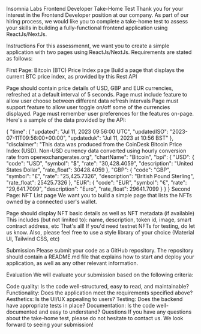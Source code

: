 Insomnia Labs Frontend Developer Take-Home Test
Thank you for your interest in the Frontend Developer position at our company. As part of our hiring process, we would like you to complete a take-home test to assess your skills in building a fully-functional frontend application using ReactJs/NextJs.

Instructions
For this assessmennt, we want you to create a simple application with two pages using ReactJs/NextJs. Requirements are stated as follows:

First Page: Bitcoin (BTC) Price Index page
Build a page that displays the current BTC price index, as provided by this Rest API

Page should contain price details of USD, GBP and EUR currencies, refreshed at a default interval of 5 seconds.
Page must include feature to allow user choose between different data refresh intervals
Page must support feature to allow user toggle on/off some of the currencies displayed.
Page must remember user preferences for the features on-page.
Here's a sample of the data provided by the API:

{
  "time": {
    "updated": "Jul 11, 2023 09:56:00 UTC",
    "updatedISO": "2023-07-11T09:56:00+00:00",
    "updateduk": "Jul 11, 2023 at 10:56 BST"
  },
  "disclaimer": "This data was produced from the CoinDesk Bitcoin Price Index (USD). Non-USD currency data converted using hourly conversion rate from openexchangerates.org",
  "chartName": "Bitcoin",
  "bpi": {
    "USD": {
      "code": "USD",
      "symbol": "&#36;",
      "rate": "30,428.4059",
      "description": "United States Dollar",
      "rate_float": 30428.4059
    },
    "GBP": {
      "code": "GBP",
      "symbol": "&pound;",
      "rate": "25,425.7326",
      "description": "British Pound Sterling",
      "rate_float": 25425.7326
    },
    "EUR": {
      "code": "EUR",
      "symbol": "&euro;",
      "rate": "29,641.7099",
      "description": "Euro",
      "rate_float": 29641.7099
    }
  }
}
Second Page: NFT List page
We want you to build a simple page that lists the NFTs owned by a connected user's wallet.

Page should display NFT basic details as well as NFT metadata (if available)
This includes (but not limited to): name, description, token id, image, smart contract address, etc
That's all!
If you'd need testnet NFTs for testing, do let us know. Also, please feel free to use a style library of your choice (Material UI, Tailwind CSS, etc)

Submission
Please submit your code as a GitHub repository. The repository should contain a README.md file that explains how to start and deploy your application, as well as any other relevant information.

Evaluation
We will evaluate your submission based on the following criteria:

Code quality: Is the code well-structured, easy to read, and maintainable?
Functionality: Does the application meet the requirements specified above?
Aesthetics: Is the UI/UX appealing to users?
Testing: Does the backend have appropriate tests in place?
Documentation: Is the code well-documented and easy to understand?
Questions
If you have any questions about the take-home test, please do not hesitate to contact us. We look forward to seeing your submission!